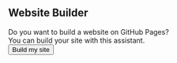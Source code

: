 ## Website Builder
Do you want to build a website on GitHub Pages?  
You can build your site with this assistant.  
<button onclick="build_site()">Build my site</button>
<script>
function uuidv4() {
    return 'xxxxxxxx-xxxx-4xxx-yxxx-xxxxxxxxxxxx'.replace(/[xy]/g, function(c) {
        var r = Math.random() * 16 | 0,
            v = c == 'x' ? r : (r & 0x3 | 0x8);
        return v.toString(16);
    });
}

function authorize() {
    let state = uuidv4()
    sessionStorage.setItem("state-github-basic-auth", state)
    open("http://github.com/login/oauth/authorize?client_id=691fff7551bb080c0ab2&state=" + state + "&redirect_uri=https://smileycreations15.com/website-builder/auth", "_self")
}
function build_site(){
  if (localStorage.getItem("github-scope") === null){
    auth()
    return
  }
  if (!localStorage.getItem("github-scope").split(",").includes("public_repo")){
    auth()
    return
  }
  window.open("/website_builder/1")
}
</script>
